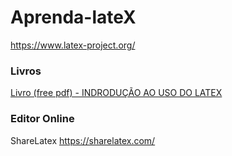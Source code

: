 Aprenda-lateX
===============
https://www.latex-project.org/


### Livros ###

[Livro (free pdf) - INDRODUÇÃO AO USO DO LATEX](http://www.bookyards.com/member/ivolopez)

### Editor Online ###
ShareLatex https://sharelatex.com/
 
